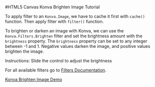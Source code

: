 
#HTML5 Canvas Konva Brighten Image Tutorial

To apply filter to an `Konva.Image`, we have to cache it first with `cache()`
function. Then apply filter with `filter()` function.

To brighten or darken an image with Konva, we can use the `Konva.Filters.Brighten`
filter and set the brightness amount with the `brightness` property.
The `brightness` property can be set to any integer between -1 and 1.
Negative values darken the image, and positive values brighten the image.

Instructions: Slide the control to adjust the brightness

For all available filters go to [Filters Documentation](http://konva.github.io/api/Konva.Filters.html).

<a class="jsbin-embed" href="http://jsbin.com/qanur/1/embed?js,output">Konva Brighten Image Demo</a><script src="http://static.jsbin.com/js/embed.js"></script>